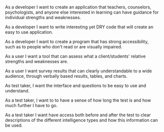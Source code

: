 As a developer I want to create an application that teachers, counselors, psychologists, and anyone else interested in learning can have guidance for individual strengths and weaknesses.

As a developer I want to write interesting yet DRY code that will create an easy to use application.  

As a developer I want to create a program that has strong accessibility, such as to people who don't read or are visually impaired. 

As a user I want a tool that can assess what a client/students' relative strengths and weaknesses are.

As a user I want survey results that can clearly understandable to a wide audience, through verbally based results, tables, and charts. 

As test taker, I want the interface and questions to be easy to use and understand. 

As a test taker, I want to to have a sense of how long the test is and how much further I have to go. 

As a test taker I want have access both before and after the test to clear descriptions of the different intelligence types and how this information can be used. 